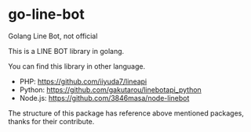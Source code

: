 # go-line-bot
Golang Line Bot, not official

This is a LINE BOT library in golang.

You can find this library in other language.
* PHP: https://github.com/iiyuda7/lineapi
* Python: https://github.com/gakutarou/linebotapi_python
* Node.js: https://github.com/3846masa/node-linebot

The structure of this package has reference above mentioned packages, thanks for their contribute.

